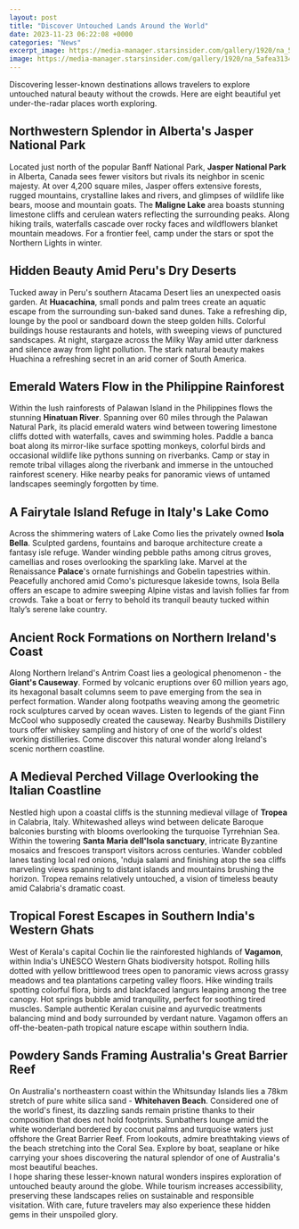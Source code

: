 ```yaml
---
layout: post
title: "Discover Untouched Lands Around the World"
date: 2023-11-23 06:22:08 +0000
categories: "News"
excerpt_image: https://media-manager.starsinsider.com/gallery/1920/na_5afea313400df.jpg
image: https://media-manager.starsinsider.com/gallery/1920/na_5afea313400df.jpg
---
```


Discovering lesser-known destinations allows travelers to explore untouched natural beauty without the crowds. Here are eight beautiful yet under-the-radar places worth exploring. 
## Northwestern Splendor in Alberta's Jasper National Park    
Located just north of the popular Banff National Park, **Jasper National Park** in Alberta, Canada sees fewer visitors but rivals its neighbor in scenic majesty. At over 4,200 square miles, Jasper offers extensive forests, rugged mountains, crystalline lakes and rivers, and glimpses of wildlife like bears, moose and mountain goats. The **Maligne Lake** area boasts stunning limestone cliffs and cerulean waters reflecting the surrounding peaks. Along hiking trails, waterfalls cascade over rocky faces and wildflowers blanket mountain meadows. For a frontier feel, camp under the stars or spot the Northern Lights in winter.    
## Hidden Beauty Amid Peru's Dry Deserts  
Tucked away in Peru's southern Atacama Desert lies an unexpected oasis garden. At **Huacachina**, small ponds and palm trees create an aquatic escape from the surrounding sun-baked sand dunes. Take a refreshing dip, lounge by the pool or sandboard down the steep golden hills. Colorful buildings house restaurants and hotels, with sweeping views of punctured sandscapes. At night, stargaze across the Milky Way amid utter darkness and silence away from light pollution. The stark natural beauty makes Huachina a refreshing secret in an arid corner of South America.
## Emerald Waters Flow in the Philippine Rainforest
Within the lush rainforests of Palawan Island in the Philippines flows the stunning **Hinatuan River**. Spanning over 60 miles through the Palawan Natural Park, its placid emerald waters wind between towering limestone cliffs dotted with waterfalls, caves and swimming holes. Paddle a banca boat along its mirror-like surface spotting monkeys, colorful birds and occasional wildlife like pythons sunning on riverbanks. Camp or stay in remote tribal villages along the riverbank and immerse in the untouched rainforest scenery. Hike nearby peaks for panoramic views of untamed landscapes seemingly forgotten by time.    
## A Fairytale Island Refuge in Italy's Lake Como
Across the shimmering waters of Lake Como lies the privately owned **Isola Bella**. Sculpted gardens, fountains and baroque architecture create a fantasy isle refuge. Wander winding pebble paths among citrus groves, camellias and roses overlooking the sparkling lake. Marvel at the Renaissance **Palace**'s ornate furnishings and Gobelin tapestries within. Peacefully anchored amid Como's picturesque lakeside towns, Isola Bella offers an escape to admire sweeping Alpine vistas and lavish follies far from crowds. Take a boat or ferry to behold its tranquil beauty tucked within Italy’s serene lake country.
## Ancient Rock Formations on Northern Ireland's Coast  
Along Northern Ireland's Antrim Coast lies a geological phenomenon - the **Giant's Causeway**. Formed by volcanic eruptions over 60 million years ago, its hexagonal basalt columns seem to pave emerging from the sea in perfect formation. Wander along footpaths weaving among the geometric rock sculptures carved by ocean waves. Listen to legends of the giant Finn McCool who supposedly created the causeway. Nearby Bushmills Distillery tours offer whiskey sampling and history of one of the world's oldest working distilleries. Come discover this natural wonder along Ireland's scenic northern coastline.
## A Medieval Perched Village Overlooking the Italian Coastline
Nestled high upon a coastal cliffs is the stunning medieval village of **Tropea** in Calabria, Italy. Whitewashed alleys wind between delicate Baroque balconies bursting with blooms overlooking the turquoise Tyrrehnian Sea. Within the towering **Santa Maria dell'Isola sanctuary**, intricate Byzantine mosaics and frescoes transport visitors across centuries. Wander cobbled lanes tasting local red onions, 'nduja salami and finishing atop the sea cliffs marveling views spanning to distant islands and mountains brushing the horizon. Tropea remains relatively untouched, a vision of timeless beauty amid Calabria's dramatic coast.     
## Tropical Forest Escapes in Southern India's Western Ghats 
West of Kerala's capital Cochin lie the rainforested highlands of **Vagamon**, within India's UNESCO Western Ghats biodiversity hotspot. Rolling hills dotted with yellow brittlewood trees open to panoramic views across grassy meadows and tea plantations carpeting valley floors. Hike winding trails spotting colorful flora, birds and blackfaced langurs leaping among the tree canopy. Hot springs bubble amid tranquility, perfect for soothing tired muscles. Sample authentic Keralan cuisine and ayurvedic treatments balancing mind and body surrounded by verdant nature. Vagamon offers an off-the-beaten-path tropical nature escape within southern India.
## Powdery Sands Framing Australia's Great Barrier Reef
On Australia's northeastern coast within the Whitsunday Islands lies a 78km stretch of pure white silica sand - **Whitehaven Beach**. Considered one of the world's finest, its dazzling sands remain pristine thanks to their composition that does not hold footprints. Sunbathers lounge amid the white wonderland bordered by coconut palms and turquoise waters just offshore the Great Barrier Reef. From lookouts, admire breathtaking views of the beach stretching into the Coral Sea. Explore by boat, seaplane or hike carrying your shoes discovering the natural splendor of one of Australia's most beautiful beaches.    
I hope sharing these lesser-known natural wonders inspires exploration of untouched beauty around the globe. While tourism increases accessibility, preserving these landscapes relies on sustainable and responsible visitation. With care, future travelers may also experience these hidden gems in their unspoiled glory.